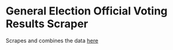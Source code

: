 # General Election Official Voting Results Scraper

Scrapes and combines the data [here](https://www.elections.ca/content.aspx?section=res&dir=rep/off/42gedata&document=byed&lang=e)
